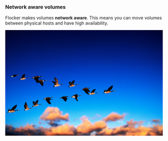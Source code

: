 ### Network aware volumes

Flocker makes volumes **network aware**.  This means you can move volumes between physical hosts and have high availability.

![Flock](images/flock.jpg "Flock")